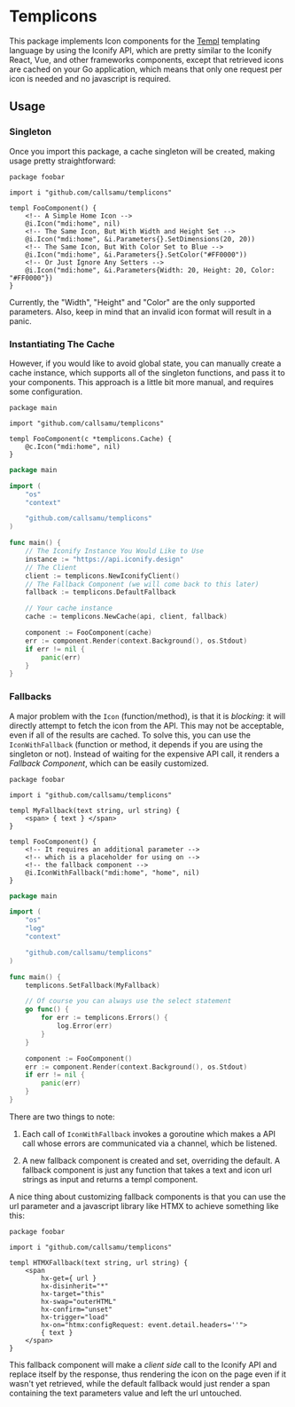 # Templicons

This package implements Icon components for the [Templ](https://github.com/tempojs/tempo)
templating language by using the Iconify API, which are pretty similar to the Iconify React,
Vue, and other frameworks components, except that retrieved icons are cached on your Go application, 
which means that only one request per icon is needed and no javascript is required.

## Usage

### Singleton 

Once you import this package, a cache singleton will
be created, making usage pretty straightforward:

```templ
package foobar

import i "github.com/callsamu/templicons"

templ FooComponent() {
    <!-- A Simple Home Icon -->
    @i.Icon("mdi:home", nil)
    <!-- The Same Icon, But With Width and Height Set -->
    @i.Icon("mdi:home", &i.Parameters{}.SetDimensions(20, 20))
    <!-- The Same Icon, But With Color Set to Blue -->
    @i.Icon("mdi:home", &i.Parameters{}.SetColor("#FF0000"))
    <!-- Or Just Ignore Any Setters -->
    @i.Icon("mdi:home", &i.Parameters{Width: 20, Height: 20, Color: "#FF0000"})
}
```

Currently, the "Width", "Height" and "Color" are the only supported parameters. Also,
keep in mind that an invalid icon format will result in a panic.

### Instantiating The Cache

However, if you would like to avoid global state, you can manually create a cache
instance, which supports all of the singleton functions, and pass it to your components.
This approach is a little bit more manual, and requires some configuration.

```templ
package main

import "github.com/callsamu/templicons"

templ FooComponent(c *templicons.Cache) {
    @c.Icon("mdi:home", nil)
}
```

```go
package main

import (
    "os"
    "context"

    "github.com/callsamu/templicons"
)

func main() {
    // The Iconify Instance You Would Like to Use
    instance := "https://api.iconify.design"
    // The Client
    client := templicons.NewIconifyClient()
    // The Fallback Component (we will come back to this later)
    fallback := templicons.DefaultFallback

    // Your cache instance
    cache := templicons.NewCache(api, client, fallback)

    component := FooComponent(cache)
    err := component.Render(context.Background(), os.Stdout)
    if err != nil {
        panic(err)
    }
}
```

### Fallbacks

A major problem with the `Icon` (function/method), is that it is *blocking*:
it will directly attempt to fetch the icon from the API. This may not be 
acceptable, even if all of the results are cached. To solve this, you
can use the `IconWithFallback` (function or method, it depends if you are using
the singleton or not). Instead of waiting for the expensive API call, it
renders a *Fallback Component*, which can be easily customized.

```templ
package foobar

import i "github.com/callsamu/templicons"

templ MyFallback(text string, url string) {
    <span> { text } </span>
}

templ FooComponent() {
    <!-- It requires an additional parameter -->
    <!-- which is a placeholder for using on -->
    <!-- the fallback component -->
    @i.IconWithFallback("mdi:home", "home", nil)
}
```

```go
package main

import (
    "os"
    "log"
    "context"

    "github.com/callsamu/templicons"
)

func main() {
    templicons.SetFallback(MyFallback)

    // Of course you can always use the select statement
    go func() {
        for err := templicons.Errors() {
            log.Error(err)
        }
    }

    component := FooComponent()
    err := component.Render(context.Background(), os.Stdout)
    if err != nil {
        panic(err)
    }
}
```

There are two things to note:

1. Each call of `IconWithFallback` invokes a goroutine which makes
   a API call whose errors are communicated via a channel, which
   be listened.

2. A new fallback component is created and set, overriding the default.
   A fallback component is just any function that takes a text and icon url
   strings as input and returns a templ component.

A nice thing about customizing fallback components is that you can use the url
parameter and a javascript library like HTMX to achieve something like this:

```templ
package foobar

import i "github.com/callsamu/templicons"

templ HTMXFallback(text string, url string) {
	<span 
		hx-get={ url }
		hx-disinherit="*"
		hx-target="this" 
		hx-swap="outerHTML" 
		hx-confirm="unset"
		hx-trigger="load"
		hx-on="htmx:configRequest: event.detail.headers=''">
        { text } 
    </span>
}
```

This fallback component will make a *client side* call to the Iconify API 
and replace itself by the response, thus rendering the icon on the page even 
if it wasn't yet retrieved, while the default fallback would just render
a span containing the text parameters value and left the url untouched.
